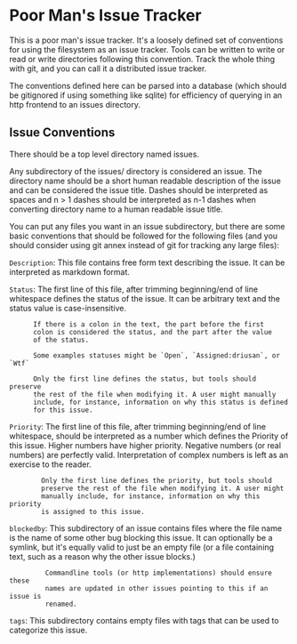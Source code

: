 # Poor Man's Issue Tracker

This is a poor man's issue tracker. It's a loosely defined set of conventions
for using the filesystem as an issue tracker. Tools can be written to write
or read or write directories following this convention. Track the whole thing
with git, and you can call it a distributed issue tracker.

The conventions defined here can be parsed into a database (which should be 
gitignored if using something like sqlite) for efficiency of querying in an
http frontend to an issues directory.

## Issue Conventions

There should be a top level directory named issues.

Any subdirectory of the issues/ directory is considered an issue. The 
directory name should be a short human readable description of the issue 
and can be considered the issue title. Dashes should be interpreted as 
spaces and n > 1 dashes should be interpreted as n-1 dashes when 
converting directory name to a human readable issue title.

You can put any files you want in an issue subdirectory, but there are 
some basic conventions that should be followed for the following files 
(and you should consider using git annex instead of git for tracking any
large files):

`Description`: This file contains free form text describing the issue. 
               It can be interpreted as markdown format.

`Status`: The first line of this file, after trimming beginning/end of 
          line whitespace defines the status of the issue. It can be 
          arbitrary text and the status value is case-insensitive.

          If there is a colon in the text, the part before the first 
          colon is considered the status, and the part after the value 
          of the status.

          Some examples statuses might be `Open`, `Assigned:driusan`, or `Wtf`

          Only the first line defines the status, but tools should preserve
          the rest of the file when modifying it. A user might manually 
          include, for instance, information on why this status is defined 
          for this issue.

`Priority`: The first line of this file, after trimming beginning/end of 
            line whitespace, should be interpreted as a number which
            defines the Priority of this issue. Higher numbers have higher 
            priority. Negative numbers (or real numbers) are perfectly valid. 
            Interpretation of complex numbers is left as an exercise to the 
            reader.

            Only the first line defines the priority, but tools should
            preserve the rest of the file when modifying it. A user might 
            manually include, for instance, information on why this priority 
            is assigned to this issue.

`blockedby`: This subdirectory of an issue contains files where the file 
             name is the name of some other bug blocking this issue. It can 
             optionally be a symlink, but it's equally valid to just be an 
             empty file (or a file containing text, such as a reason why 
             the other issue blocks.)
             
             Commandline tools (or http implementations) should ensure these 
             names are updated in other issues pointing to this if an issue is 
             renamed.

`tags`: This subdirectory contains empty files with tags that can be used 
        to categorize this issue.
